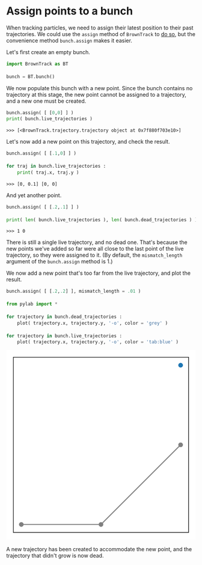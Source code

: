 # Assign points to a bunch

When tracking particles, we need to assign their latest position to their past trajectories. We could use the `assign` method of `BrownTrack` to [do so](./assignment.md), but the convenience method `bunch.assign` makes it easier.

Let's first create an empty bunch.

```python
import BrownTrack as BT

bunch = BT.bunch()
```
We now populate this bunch with a new point. Since the bunch contains no trajectory at this stage, the new point cannot be assigned to a trajectory, and a new one must be created.

```python
bunch.assign( [ [0,0] ] )
print( bunch.live_trajectories )
```

```console
>>> [<BrownTrack.trajectory.trajectory object at 0x7f880f703e10>]
```

Let's now add a new point on this trajectory, and check the result.

```python
bunch.assign( [ [.1,0] ] )

for traj in bunch.live_trajectories :
    print( traj.x, traj.y )
```

```console
>>> [0, 0.1] [0, 0]
```

And yet another point.

```python
bunch.assign( [ [.2,.1] ] )

print( len( bunch.live_trajectories ), len( bunch.dead_trajectories ) )
```

```console
>>> 1 0
```

There is still a single live trajectory, and no dead one. That's because the new points we've added so far were all close to the last point of the live trajectory, so they were assigned to it. (By default, the `mismatch_length` argument of the `bunch.assign` method is 1.)

We now add a new point that's too far from the live trajectory, and plot the result.

```python
bunch.assign( [ [.2,.2] ], mismatch_length = .01 )

from pylab import *

for trajectory in bunch.dead_trajectories :
    plot( trajectory.x, trajectory.y, '-o', color = 'grey' )

for trajectory in bunch.live_trajectories :
    plot( trajectory.x, trajectory.y, '-o', color = 'tab:blue' )
```
![Live and dead trajectories](../figures/assign_to_bunch.svg)

A new trajectory has been created to accommodate the new point, and the trajectory that didn't grow is now dead.
